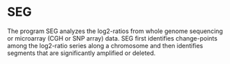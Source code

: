 # SEG
 The program SEG analyzes the log2-ratios from whole genome sequencing or microarray (CGH or SNP array) data.  SEG first identifies change-points among the log2-ratio series along a chromosome and then identifies segments that are significantly amplified or deleted.
 
